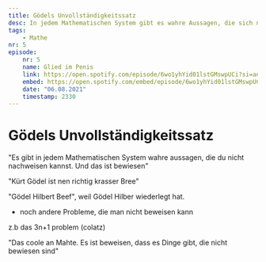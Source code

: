```yaml
---
title: Gödels Unvollständigkeitssatz
desc: In jedem Mathematischen System gibt es wahre Aussagen, die sich nicht beweisen lassen
tags:
    - Mathe
nr: 5
episode:
    nr: 5
    name: Glied im Penis
    link: https://open.spotify.com/episode/6wo1yhYid01lstGMswpUCi?si=aefc1ce52e91425a
    embed: https://open.spotify.com/embed/episode/6wo1yhYid01lstGMswpUCi?theme=0&t=2330
    date: "06.08.2021"
    timestamp: 2330
---
```

# Gödels Unvollständigkeitssatz

"Es gibt in jedem Mathematischen System wahre aussagen, die du nicht nachweisen kannst. Und das ist bewiesen"

"Kürt Gödel ist nen richtig krasser Bree"

"Gödel Hilbert Beef", weil Gödel Hilber wiederlegt hat. 

+ noch andere Probleme, die man nicht beweisen kann

z.b das 3n+1 problem (colatz)

"Das coole an Mahte. Es ist beweisen, dass es Dinge gibt, die nicht bewiesen sind"
